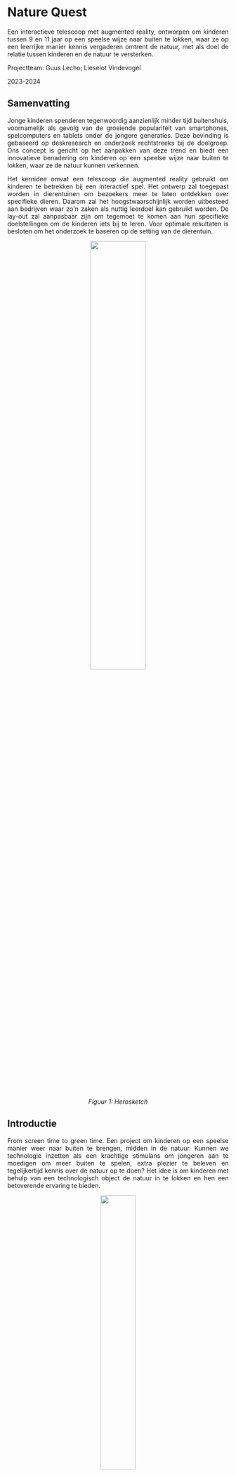 # Nature Quest
<p align="justify">
Een interactieve telescoop met augmented reality, ontworpen om kinderen tussen 9 en 11 jaar op een speelse wijze naar buiten te lokken, waar ze op een leerrijke manier kennis vergaderen omtrent de natuur, met als doel de relatie tussen kinderen en de natuur te versterken.  

Projectteam: Guus Lecho; Lieselot Vindevogel 

2023-2024

## Samenvatting
<p align="justify">
Jonge kinderen spenderen tegenwoordig aanzienlijk minder tijd buitenshuis, voornamelijk als gevolg van de groeiende populariteit van smartphones, spelcomputers en tablets onder de jongere generaties. Deze bevinding is gebaseerd op deskresearch en onderzoek rechtstreeks bij de doelgroep. Ons concept is gericht op het aanpakken van deze trend en biedt een innovatieve benadering om kinderen op een speelse wijze naar buiten te lokken, waar ze de natuur kunnen verkennen. 
<p align="justify">
Het kernidee omvat een telescoop die augmented reality gebruikt om kinderen te betrekken bij een interactief spel. Het ontwerp zal toegepast worden in dierentuinen om bezoekers meer te laten ontdekken over specifieke dieren. Daarom zal het hoogstwaarschijnlijk worden uitbesteed aan bedrijven waar zo'n zaken als nuttig leerdoel kan gebruikt worden. De lay-out zal aanpasbaar zijn om tegemoet te komen aan hun specifieke doelstellingen om de kinderen iets bij te leren. Voor optimale resultaten is besloten om het onderzoek te baseren op de setting van de dierentuin.
<p align="middle">
<img src="https://github.com/lieselotvindevogel/images/blob/main/foto%204.png" width= "50%"/></br><em> Figuur 1: Herosketch </em>
</p>

## Introductie
<p align="justify">
From screen time to green time. Een project om kinderen op een speelse manier weer naar buiten te brengen, midden in de natuur. Kunnen we technologie inzetten als een krachtige stimulans om jongeren aan te moedigen om meer buiten te spelen, extra plezier te beleven en tegelijkertijd kennis over de natuur op te doen? Het idee is om kinderen met behulp van een technologisch object de natuur in te lokken en hen een betoverende ervaring te bieden. 
<p align="middle"><img src="https://github.com/lieselotvindevogel/images/blob/main/Afbeelding1.jpg" width= "40%"/></br><em>Figuur 2: (Children are playing outside less and less | Adventure+, z.d.)</em>
</p>
<p align="justify">
We richten ons specifiek op kinderen rond de leeftijd van 9 tot 11 jaar, omdat deze groep al voldoende bewustzijn heeft om zelf te ontdekken hoe ze met nieuwe technologieën kunnen omgaan. Het is van essentieel belang dat kinderen het object direct begrijpen en kunnen bedienen zodra ze het in handen krijgen. Ons doel is om kinderen op een interactieve wijze naar buiten te laten gaan, waarbij ze met behulp van technologie de wereld om hen heen kunnen verkennen. 
<p align="justify">
Met het finaal concept wordt er gestreefd om de natuur te verbinden met de digitale wereld op een manier die boeiend en educatief is voor kinderen. Door middel van een innovatief technologisch apparaat willen we niet alleen de barrière tussen scherm en natuur doorbreken, maar ook een positieve impuls geven aan de relatie tussen kinderen en hun natuurlijke omgeving. Het project streeft ernaar om buiten spelen aantrekkelijker te maken en tegelijkertijd een waardevolle en leerzame ervaring te bieden. 

## Methodologie
<p align="justify">
De methodes die gevolgd worden voor dit project zijn de triple diamond van Zendesk en het NPD proces van Roozenberg en Eekels toegepast op het proces. Het eerste semester gaat over de eerste twee keren convergeren en focust zich dus op de discover en define fase van het project. Het tweede semester gaat over het prototype verder uitwerken met verschillende iteraties, de development fase, het laatste deel van de triple diamond. De specifieke stappen die gemaakt zijn in de discover en define zijn dieper uitgewerkt aan de hand van het NPD process. In het tweede semester is het NPD proces van Roozenberg en Eekels minder gebruikt doordat de richtlijnen van de opdrachten goed samen vielen met de triple diamond. Dit alles is weergegeven in 1 groot schema in fig. 3.  
<p align="middle"><img src="https://github.com/lieselotvindevogel/images/blob/main/methodologie.jpg" width= "60%"/></br><em>Figuur 3: methodologie </em>
</p>
<p align="justify">
In de discovery fase lag de focus vooral op User-Centered Design. Hierbij werden zorgvuldig de behoeften en wensen van gebruikers onderzocht. Hiermee werd een gefundeerde “how might we” gevormd waarmee er in de volgende fase aan de slag wordt gegaan. Dit staat gelijk aan het doorlopen van fase 1-2-3 bij Roozenberg en Eekels. Fase 4 is het einde van de discovery fase. De eerste definitie van het probleem is herbekeken en tot een “how might we” gekomen. 
<p>
 
</p>
<blockquote>
“Hoe kunnen we schoolkinderen (6-11j) avontuur en ontdekking in de natuur laten beleven met behulp van een slim speelgoed?” 
</blockquote>
<p align="justify">
De discovery fase resulteerde in een probleem, dat vervolgens in de definition fase nader werd uitgewerkt. Uit deze verdieping is een concept met verschillende prototypes ontstaan, elk met een specifieke rol in ons proces. Om het eerste semester af te ronden, is er na een gebruikerstoetsing een definitieve vorm van het concept gekozen. In het tweede semester is er volop gewerkt aan de verdere ontwikkeling en verfijning van dit concept. Dit komt overeen met de development fase van de triple diamond. In deze fase zijn er verschillende iteraties ontwerpt en geëvalueerd met de gebruiker. 
<p align="justify">
Voor de evaluatie van verschillende prototypes tijdens interviews werd de benadering van Activity-Centered Design toegepast. Deze methode richtte zich op het observeren van gebruikershandelingen en hun interactie met de ontwerpen. Deze aanpak werd gekozen vanwege de uitdaging bij kinderen om expliciet te benoemen hoe ze met iets omgaan. Door te focussen op hun handelingen konden we een correcter beeld krijgen van hun ervaringen en meningen betreffende de prototypes.  
<p align="justify">
Na iedere fase van onderzoek en prototypes is er een grondige analyse gemaakt van de resultaten. Deze zijn terug te vinden in de OneDrive (Opdracht gebruiksgericht ontwerpen) ieder onder hun eigen fase. De bevindingen worden meegenomen in doorlopen van volgende fasen tot aan het eindconcept. Het eindconcept omvat alle bevindingen die gedurende het jaar zijn verzameld. Al deze bevindingen zijn samengevat in een tabel met requirements, deze tabel is terug te vinden op het einde van deze bundel. 
 
## Discovery
### Doelstellingen
<p align="justify">
Wat willen we juist bereiken in de discovery fase? Het doel is om te onderzoeken hoe kinderen omgaan met de natuur. Is het mogelijk om technologie als stimulans te gebruiken om kinderen meer op een speelse manier naar buiten te doen gaan? Hoeveel tijd brengen kinderen door binnen? We trekken het probleem open en kijken naar het brede aspect ervan. We willen inzichten verkrijgen over hoe kinderen de natuur nu ervaren. Hiernaast willen we ook te weten komen welk speelgoed kinderen momenteel het meest bezig houdt en waarom dit zo is. 

 ### Materiaal & methoden
 <p align="justify">
In deze fase was het essentieel om het probleem grondig te verkennen. Door middel van deskresearch en een focusgroep met betrekking tot het probleem hebben we een globaal overzicht verkregen van diverse inzichten. 

De deskresearch was een benchmark (n=7) van verschillende producten. 
<p align="justify">
Er wordt gesurft naar websites van grote, bekende speelgoedwinkels. De online catalogus wordt gefilterd op de gewenste leeftijd en vervolgens op populariteit. Uit de populairste verkochte items worden de producten gekozen (proberen om zo verschillend mogelijke categorieën te nemen). 
<p align="justify">
Er wordt gekeken naar wat het product zo populair maakt. Zijn er bepaalde features waardoor het product zo aantrekkelijk is voor de kinderen? Vervolgens wordt er gekeken welke van deze features mogelijk te gebruiken zijn voor een nieuw digitech product om buiten te spelen. Deze features worden gerangschikt naar haalbaarheid en nut voor het nieuwe product. De meest belangrijke bepalen de trends voor het product. 
 <p align="justify">
De focusgroep (n=11) wordt gehouden bij 11 kinderen met een leeftijd tussen 8 en 10 jaar. Het is een diepgaand groepsinterview waar op interactieve wijze getoetst wordt naar kinderen hun ervaring met natuur en ontdekking. 

Vertrekkende vanuit de volgende onderzoeksvragen werd het interview opgesteld: 

A. Wat vinden kinderen avontuurlijk, hoe willen zij de natuur ontdekken? 

B. Welk (buiten)speelgoed bestaat er al en wat is populair onder deze leeftijdscategorie? 

C. Wat houdt kinderen bezig in hun vrije tijd, voor welke momenten moet er een oplossing komen? 
<p align="justify">
De vragen waren een combinatie van brainstormoefeningen, actieve oefeningen (tekenen, avontuurtje gaan beleven) en statische vragen die gesteld werden. Uit de antwoorden worden gezamenlijke inzichten, thema’s, objecten gezocht. Deze terugkomende informatie duidt waar kinderen op dit moment mee bezig zijn en welke verbanden zij leggen met spel en natuur. 

 ### Resultaten
<p align="justify">
Het uitgebreid analyseren stelde ons in staat om uiteenlopende en waardevolle ideeën te genereren. Om deze gegevens effectief samen te voegen en een helder beeld te creëren, zijn verschillende methoden toege past. 
<p align="justify">
In de benchmark kwamen per speelgoed een aantal populaire features naar voren. Deze belangrijke features werden gecategoriseerd en gerangschikt, we bekwamen volgende lijst van belangrijke eigenschappen. 

1. Autonomie en zelfstandigheid 
2. Diverse opties 
3. Vooruitgang en ontgrendeling (alles verzamelen) 
4. Creativiteit en bouwen 
5. Actie 
6. Audiovisuele feedback 
7. Verbeelding en rollenspel 
8. Competitie 

De resultaten van de focusgroep zijn  
<p align="justify">
Kinderen komen met veel verschillende ideeën af over avontuur. Ze weten zeer duidelijk wat avontuurlijk is en er bestaat veel avontuur. We zien dit ook terugkomen in creativiteit. Namelijk, ze hebben veel verschillende ideeën om voorwerpen te gebruiken. 
Bij de brainstorm over de natuur bekijken ze het begrip al zeer breed. Ze weten zeer goed wat alle facetten van de natuur zijn. 
Als al het voorgaande gecombineerd wordt met het erop uit trekken, is te zien dat kinderen altijd wel iets van avontuur kunnen verzinnen. Ze hebben heel veel ideeën en meer dan voldoende creativiteit om op pad te gaan en met verhalen terug te komen. 
Bij het favoriete speelgoed komen veel van deze avonturen terug maar dan digitaal op een scherm. Er wordt gekozen voor een scherm binnen uit gemakzucht omdat ze dan niets meer moeten maken en direct kunnen beginnen spelen. 
Inhoudelijk komen enkele thema’s een paar keer terug: Survival (hut bouwen, beschermen, overleven,… ); Bouwen (Minecraft, kampen, ...); Op toch gaan (kamperen, rechtdoortocht, andere werelden,...) 

De resultaten van de deskresearch en de focusgroep zijn vervat in enkele rapporten die terug te vinden zijn in volgende mapje [discovery](https://ugentbe-my.sharepoint.com/:f:/g/personal/guus_lecho_ugent_be/EmB7dOgy2bxIj7EZAW5QhpEBqS87obiWapYT5C1aDM4AlQ?e=JEem2P).


### Conclusies & implicaties
<p align="justify">
De implicaties van de benchmark voor het design zijn dat de terugkomende features zeker moeten geïntegreerd worden in het concept. Het zal waarschijnlijk niet mogelijk zijn om alle punten toe te passen in één concept, aangezien deze van verschillende categorieën speelgoed komen. Het zal toch aangeraden zijn om er zoveel als mogelijk rekening mee te houden. 
Kinderen tussen 8 en 10 jaar hebben een intrinsieke behoefte aan avontuur en exploratie. Ze zijn buitengewoon creatief in hun benadering van avontuur, waarbij ze diverse elementen van de natuur integreren in hun spel. De connectie en de verbinding naar de natuur is dus reeds aanwezig. Dit is ook de reden waarom er voor deze leeftijd is gekozen.
Uit hun favoriete speelgoedkeuzes blijkt dat digitale speelervaringen populair zijn. Toch hebben kinderen een verlangen naar fysieke interactie in de natuur. Dit suggereert een mogelijkheid om technologie te gebruiken om hen naar buiten te brengen en hun ervaringen te verrijken. 
De finale “how might we” die bekomen wordt is de volgende:  

"Hoe kunnen we schoolkinderen (6-11j) avontuur en ontdekking in de natuur laten beleven met behulp van een slim speelgoed?"

Deze vraag gaan we proberen oplossen met het concept dat in de definition fase bepaald wordt. 

 

## Definition
### Doelstellingen
<p align="justify">
In de definition fase wordt er gestreefd om binnen een korte periode een uiterst helder beeld te ontwikkelen van het concept. Door middel van het creëren en evalueren van diverse prototypes, evenals het voeren van doelgerichte interviews, beogen we een diepgaand inzicht te verkrijgen. Het doel is om aan het einde van deze fase een goed doordacht concept te hebben, waarop we in het tweede semester kunnen voortbouwen. De basisvorm van het concept zal tegen die tijd vast liggen, waardoor de focus in het tweede semester met name zal liggen op de technologische kant. 

 ### Materiaal & methoden
 <p align="justify">
De vorm van het product is onderzocht geweest aan de hand van twee waves van prototypes. Per wave zijn drie verschillende varianten van het product gemaakt. Deze varianten gaven ons na gebruiker interviews, inzichten die ons verder konden helpen met de beslissing over de functionele vorm van het product. 
<p align="justify">
Wave 1 prototypes: test de algemene vorm van het product. (n=3) 
Materiaal: 
<p align="middle"><img src="https://github.com/lieselotvindevogel/images/blob/main/Afbeelding4.png" width= "60%"/></br><em>Figuur 4: prototypes wave 1 </em>
</p>
<p align="justify">
Methode: 
Aan de hand van deze drie objecten wordt een gebruikers interview opgesteld om antwoord te krijgen op volgende onderzoeksvraag:
Welke vorm van het speelgoed werkt het beste?
-	Kinderen moeten direct begrijpen hoe ze het moeten gebruiken
-	Het moet leuk zijn om te gebruiken
-	Grootte (lompheid): is er plaats voor elektronica maar kunnen de kinderen het dan nog gebruiken
-	Interactie met het voorwerp: interesseert het kinderen wel dat de telescoop uitgeschoven kan worden
<p align="justify">
De gebruiker krijgt alle drie de versies te zien. Hij moet vervolgens een korte simulatie doorlopen met elke versie. De geïnterviewde kan dus zeer goed kiezen en vergelijken welke versie van het object hij het beste vindt.
Wave 2 prototypes: kijkt naar de interactie met het product en hoe de gebruiker het scherm zal bedienen. (n=3)
Materiaal:
<p align="middle"><img src="https://github.com/lieselotvindevogel/images/blob/main/Afbeelding1.png" width= "60%"/></br><em> Figuur 5: prototype wave 2 </em>
</p>
<p align="justify">
Methode:
Aan de hand van deze drie objecten wordt een gebruikers interview opgesteld om antwoord te krijgen op volgende onderzoeksvragen:
Welke positie van de knoppen zorgt voor de makkelijkste interactie?
Welke variant van knoppen levert het hoogste gebruiksgemak en hoe moeten deze knoppen er dan uitzien?
Bij deze wave krijgt de gebruiker telkens maar één versie van de prototypes te zien. We willen een diepere connectie met de gebruiker en het voorwerp. We willen geen oppervlakkige vergelijking tussen de verschillende opties maar we willen begrijpen waarom een bepaalde versie goed of slecht is zodat deze goede of slechte eigenschappen ook bekeken kunnen worden in de andere versies.

### Resultaten

<ul>De resultaten van wave 1 zijn:
 
 <li>Gebruiker 1: Telescoop > vergrootglas > verrekijker</li>
 <li>Gebruiker 2: Verrekijker > telescoop > vergrootglas</li>
 <li>Gebruiker 3: Telescoop > verrekijker > vergrootglas</li>
</ul>
De volgorde van de vorm waren voor iedere gebruiker anders.
<p align="middle"><img src="https://github.com/lieselotvindevogel/UCD_SEM1/blob/main/IMG_20240121_163212%20.jpg" width= "30%"/></br><em> Figuur 6: gebruiker wave 1</em></p>
<p align="justify">
Over het algemeen tonen de conclusies aan dat de telescoop, ondanks enkele kwaliteitsproblemen met het schuifmechanisme, als het meest favorabele prototype wordt beschouwd vanwege de sterke visuele herkenning en de associatie met avontuurlijke verhalen. De verrekijker wordt ook positief beoordeeld, vooral vanwege de bekendheid ervan thuis en de goede passing op het gezicht. Het vergrootglas wordt als minder interessant beschouwd, voornamelijk omdat het als te eenvoudig en niet speels genoeg wordt ervaren. Over het algemeen benadrukken de conclusies het belang van herkenning, speelsheid en goede kwaliteit bij het ontwikkelen van een succesvol eindproduct.
Bij de telescoop verstaan de kinderen rapper hoe ze met het voorwerp moeten omgaan. Dit kan ook liggen aan enige herkenning met het voorwerp, maar ook omdat het iets is wat eenvoudig te gebruiken valt. Het interesseert de kinderen zeker en vast dat de telescoop kan uitschuiven. Over het uitschuiven moet nog praktisch nagedacht worden omdat dit niet eenvoudig te realiseren valt met de elektronica die erin zal verwerkt moeten worden.
</p>
<p align="middle"><img src="https://github.com/lieselotvindevogel/images/blob/main/Afbeelding2.jpg" width= "30%"/></br><em> Figuur 7: gebruiker wave 1</em>
</p>
<p align="justify">
De resultaten van wave 2 zijn:
De versie met de knoppen vooraan gaf de beste ervaring. Door de knoppen vanachter botste de gebruiker met zijn mouw tegen het gezicht. De variant van knoppen vooraan is minder duidelijk te kiezen. Wel zijn er enkele designfeatures waar rekening mee gehouden kan worden om tot een derde finale variant van knoppen te komen.
<p align="justify">
De knoppen zouden best iets groter zijn, zodat er minder gekeken moet worden en dat er minder vaak twee knoppen tegelijk ingedrukt worden.
De knoppen moeten meer intuïtief zijn en feedback geven zodat de kinderen niet moeten kijken op welke knop ze duwen maar dat ze het kunnen voelen. Iets minder knoppen kunnen hier ook bij helpen.
Het design moet ook zowel voor rechtshandigen als voor linkshandigen werken.
<p align="middle"><img src="https://github.com/lieselotvindevogel/images/blob/main/Afbeelding3.jpg" width= "30%"/></br><em> Figuur 8: gebruiker wave 2</em>
</p>

De resultaten van de interviews zijn vervat in enkele rapporten die terug te vinden zijn in volgende mapje [definition](https://ugentbe-my.sharepoint.com/:f:/g/personal/guus_lecho_ugent_be/EhM6lTMHFRVAvtqnNgkCbIIBnUWxCHP-qRoDDM2QlJ6DZQ?e=enKGHK).

### Conclusies & implicaties
<p align="justify">
Dit onderzoek heeft geleid tot het identificeren van de richting waarin verder zal gegaan worden met het concept. 
Wave 1 heeft de vorm van het object definitief vastgelegd op een telescoop. Dit was het meest favoriete object. Er zijn ook enkele belangrijke aspecten die bij het eindproduct aanwezig moeten zijn, namelijk: herkenning, speelsheid en goede kwaliteit.
Bij wave 2 kon er dan verder getest worden op de telescoop. De implicatie van deze wave op het design is dat de knoppen vooraan op het speelgoed moeten zitten. De variant van knoppen ligt niet vast door dit onderzoek. In het tweede semester zullen deze nog verder bestudeerd moeten worden en zeker ook in combinatie met de uitwerking van het display en spel. Er zijn wel enkele vereisten voor de knoppen bevonden waar wel rekening mee moet gehouden worden in verdere prototypes.
De bekomen bevindingen zijn een leidraad voor het vervolg van het project, waarbij het doel is om het gekozen concept verder te verfijnen en ontwikkelen op technologisch vlak.

 ## Development 1 : The Body
### Doelstellingen
<p align="justify">
 Op basis van antropometrische data worden enkele fysische eigenschappen van de telescoop gecontroleerd en afgetoetst. De belangrijkste eigenschappen die hier gecontroleerd worden zijn de maximale dikte van de grootste buis en de maximale totale lengte van de telescoop. Om de technologie later te integreren in het product is een zo dik mogelijke buis en een zo lang mogelijke telescoop preferabel omdat er dan zoveel mogelijk interne plaats is. De afmetingen kunnen echter niet oneindig groot gekozen worden. Deze moeten op maat zijn van het uiteindelijke doelpubliek. Deze development geeft dus als resultaat de afmetingen van het uiteindelijke product.

 ### Materiaal & methoden
 <p align="justify">
Het gekozen design type, "Design for the small" (P5), is een bewuste en doordachte beslissing geweest. Dit ontwerpprincipe benadrukt het belang van het richten op de kleinste gebruiker, waardoor het ontwerp niet alleen geschikt is voor kinderen met een kleinere gestalte, maar ook voor grotere kinderen. Door te beginnen met het ontwerpen voor de kleinste persoon wordt gegarandeerd dat het product voor een breed scala aan gebruikers geschikt zal zijn. 
Als eerste wordt de voorkeur van diameter van de buis bepaald. Met behulp van deze diameter wordt dan de totale lengte van de telescoop gecontroleerd.

#### Diameter eerste buis (n=3)
<p align="justify">
Uit de antropometrische data komt dat voor P5 een buisdiameter van 54mm nodig zou zijn. Drie diameters van standaardbuizen die rond deze diameter liggen worden getest. Zo zijn de diameters 40mm, 50mm en 74mm. Zoals in figuur 9 te zien.

<p align="middle"><img src="https://github.com/lieselotvindevogel/images/blob/main/materiaal%20-%20test%201.jpg" width= "50%"/></br><em> Figuur 9: testmateriaal </em></p>
<p align="justify">
De gebruikers krijgen een korte uitleg van het spel en het voorwerp. Ze krijgen vervolgens alle drie de diameters om vast te nemen. Er wordt hun gevraagd naar welke diameter ze het beste kunnen vasthouden en welke het meeste gebruiksgemak en comfort geeft. Elke gebruiker moet interageren met alle verschillende diameters. Zo kan de respondent goed vergelijken tussen de verschillende stukken en aantonen waarom die voor het ene kiest en niet voor het andere.

 #### Totale lengte telescoop (n=3)
 <p align="justify">
De data voor de lengte van de arm geeft voor P5 een lengte van 504mm. Er wordt een buis voorzien die langer is dan deze lengte. Zo kunnen de gebruikers de buis minder ver of net verder dan 504 schuiven.

 <p align="middle"><img src="https://github.com/lieselotvindevogel/images/blob/main/testpersoon%202-%20lengte.jpg" width= "50%"/></br><em> Figuur 10: test totale lengte </em></p>
 <p align="justify">
 De gekozen buis uit het eerste deel wordt vervolgens op het lange stuk buis gestoken. Zoals op figuur 10 te zien is. De gebruikers worden vervolgens gevraagd om de buis een paar keer naar voor en naar achter te schuiven en vervolgens om de buis te schuiven tot de locatie tot waar het comfortabel aanvoelt. Deze afstand wordt aangeduid op de buis en wordt opgenomen.
  
Het volledige protocol is te vinden via volgende link: [Protocol development 1](https://ugentbe-my.sharepoint.com/:w:/g/personal/guus_lecho_ugent_be/EZeUeyl1f-5Ij6RfCyWWGyYBc1mDRPKKcv3YyqOjGo0wqA?e=F26V6i).
 
### Resultaten
#### Diameter eerste buis
<p align="justify">
Testpersoon 1 vindt de 2e afmeting van de buis het beste. De 1e voelt te groot aan en de 3e is dan weer te klein. De 2e ligt perfect in de hand.
<p align="justify">
Testpersoon 2 verkiest ook de 2e tegenover de andere diameters. Toen de 3e buis werd voorgesteld was er geen twijfel meer dat hij de 2e het beste vindt. Toen er naar de reden werd gevraagd was het antwoord direct dat de 1e buis te groot was voor zijn hand en de 3e dan weer te klein.
<p align="justify">
Testpersoon 3 verkiest de 1e grote buis tegenover de andere diameters. Dit kan te verklaren zijn doordat testpersoon 3 haar handen groter was dan de andere testpersonen. Het kan ook te verklaren zijn omdat ze al 11 was en de andere testpersonen 9/10 jaar oud. De tweede vond de testpersoon ook goed, maar toch ging de voorkeur naar 1. De derde was te klein, dit is zelf ook gecapteerd geweest tijdens het interview.

 #### Totale lengte telescoop
Voor de eerste persoon maakte het niet veel uit, maar uiteindelijk heeft hij toch een antwoord gegeven. De totale lengte van de schuifbuis vond hij goed genoeg. 
<p align="middle"><img src="https://github.com/lieselotvindevogel/images/blob/main/testpersoon%201%20-%20lengte.jpg" width= "50%"/></br><em> Figuur 10: totale lengte persoon 1 </em></p>
De tweede persoon wilde zelf nog langer gaan dan de normale buis. (zie onderstaande foto)
<p align="middle"><img src="https://github.com/lieselotvindevogel/images/blob/main/testpersoon%202-%20lengte.jpg" width= "50%"/></br><em> Figuur 11: totale lengte persoon 2 </em></p>
De derde persoon vindt de lengte van de stok goed genoeg. De testpersoon verschoof de buis tot aan de stop en vond dit perfect. 
<p align="middle"><img src="https://github.com/lieselotvindevogel/images/blob/main/testpersoon3%20-%20lengte.jpeg" width= "50%"/></br><em> Figuur 12: totale lengte persoon 3 </em></p>
<p align="justify">
Deze test was niet eenvoudig te bepalen want voor de kinderen doet de lengte er niet echt toe. Ze vonden het allemaal goed wat er gedaan werd.

Het volledige rapport is te vinden via volgende link: [Rapport development 1](https://ugentbe-my.sharepoint.com/:w:/g/personal/guus_lecho_ugent_be/EXGRewh3i4lKsPRrRqzr-GIBd-kwIrw7r99lA7hs726Zgw?e=LNdLLp) 

 ### Conclusies & implicaties
 <p align="justify">
De conclusie van deze development is dat de eerste buis een maximale diameter van 50mm kan hebben. De totale lengte van de telescoop mag maximaal 500mm zijn. Met deze afmetingen blijft het voorwerp comfortabel voor de gebruikers.



## Development 2 : The Mind 
### Doelstellingen
<p align="justify">
Deze deeldevelopment focust zich op de usability en de user experience. In deze fase wordt er een eerste versie van het spel gemaakt en wordt dit voor een eerste keer getest op gebruikers. Als eerste wordt het product bij experts getest. Vervolgens vindt er een aanpassing plaats en worden er usability testen gedaan bij het doelpubliek. Het doel van deze fase is het spel en de interacties met het voorwerp om het spel te kunnen spelen te evalueren. De interactie met de telescoop en het spel zullen enkele design criteria met zich meebrengen om zowel het spel zelf als het object mee te verbeteren.

### Materiaal & methoden
<p align="justify">
Deze development bestaat uit twee delen. Als eerste een expert evaluation bij medestudenten en vervolgens usability testen bij het doelpubliek.

#### Expert evaluation (n=2)
<p align="justify">
Aan de hand van de heuristieken van Nielsen zijn er enkele criteria waar de experten zullen naar kijken bij het testen van het prototype. Uit de heuristieken is er gekozen geweest voor volgende aandachtspunten.
<ul>
 <li>Error preventie</li>
 <li>Herkenning in plaats van herinnering</li>
 <li>Flexibiliteit en efficiëntie in gebruik</li>
 <li>Eenvoudige iconen/ handeling</li>
 <li>Esthetisch en minimalistisch design</li>
</ul>
<p align="justify">
Deze criteria worden beoordeeld en genoteerd. Vervolgens kunnen deze omgezet worden in design requirements. Tijdens de test wordt er ook geobserveerd wat de gebruikers met het object doen en hoe ze het spel spelen.
<p align="justify">
De experten krijgen eerst een korte uitleg van het spel. Vervolgens spelen zij het spel. Dit gebeurt via een smartphone die op het einde van de telescoop het scherm simuleert dat in latere versies verwerkt zal zijn in de telescoop zelf. Op het scherm komt een eertse versie van het spel die gemaakt is in Protopie. Omdat er geen logica en electronica in dit prototype aanwezig is wordt de Wizard of Oz techniek toegepast. Respondenten voeren de interactie met het prototype uit maar de interviewer stuurt met de controller op een apart scherm de applicatie aan. Figuur 13 toont het prototype waarop deze test uitgevoerd is.

///// foto 13 van prototype /////
///// foto 14 van prototype /////

<p align="justify">
Figuur 14 toont de gsmhouder waarmee een scherm gegenereerd wordt.
Tussen de twee testen met de verschillende experts is het design van de protopie reeds aangepast om nog betere optimalisatie toe te laten.

#### Usability testen (n=2)
<p align="justify">
De usability testen worden uitgevoerd bij twee proefpersonen van het doelpubliek. Enkele usability goals zijn opgesteld en deze worden afgetoetst bij deze gebruikers. Dit is ook de eerste keer dat een gebruiker van het doelpubliek het spel zal spelen en dus zijn ook de reacties tijdens het spelen zeer belangrijk. 
De proefpersonen krijgen een korte uitleg van het spel. Vervolgens spelen ze het spel, met behulp van de WoZ techniek. Na het spelen van het spel is er een gesprek om te vragen wat ze ervan vonden. De antwoorden op de vragen worden genoteerd en verwerkt tot design requirements. 

##### Usability goals
<p align="justify">
<ul>
 <li>Het uitschuiven om het spel aan te zetten moet zonder uitleg logisch zijn</li>
 <li>De speler begrijpt dat hij vooraan moet knijpen om te interageren met het spel (met de uitleg die gegeven is)</li>
 <li>Het draaien aan de telescoop om in en uit te zoomen lukt en voelt natuurlijk aan</li>
 <li>De speler kan het spel volgen en begrijpt telkens wat hij moet doen zonder bijkomende uitleg</li>
 <li>Het verschil tussen de interactie van lang en kort knijpen wordt duidelijk en heeft geen verdere uitleg nodig (uiteindelijke doel, er moet op het einde van het spel niet altijd meer gezegd worden wanneer er lang geknepen moet worden en wanneer kort)</li>
 <li>De gebruiker kijkt echt door de telescoop en gebruikt het echt om mee rond te kijken door de ruimte (hij/zei kijkt niet gewoon rond en dan door de telescoop maar kijkt de hele tijd door de telescoop zelf)</li>
</ul>

Het volledige protocol is te vinden via volgende link: [Protocol development 2](https://ugentbe-my.sharepoint.com/:w:/g/personal/guus_lecho_ugent_be/EbLS7eyIyCVJgyqAJpTK9MQBhUPuMMKVQ3SPZoPrF560Tw?e=2HB8Mu)

### Resultaten
#### Expert evaluation
<p align="justify">
De eerste testpersoon kreeg de eerste versie van de protopie te zien. Figuur 15 toont het ingevulde figma bestand met de heuristieken van Nielssen.

//// figuur 15 ////

<p align="justify">
De tweede persoon kreeg dan al een tweede versie van de protopie applicatie te zien. Deze was al aangepast met enkele dingen die de eerste persoon had gezegd. Figuur 16 toont haar ingevuld figma bestand met de evaluatie voor deze versie en de interactie.

/// figuur 16 ////
<p align="justify">
Deze aandachtspunten zijn allemaal vertaald naar design requirements.

#### Usability testen
<p align="justify">
De preofpersonen gaven nuttige antwoorden op de vragen die gesteld zijn om de usability goals te testen. Deze antwoorden werden vervolgens ook vertaald naar design requirements.
Enkele voorbeelden van antwoorden.
“Ja, het was makkelijk om te begrijpen wat ik moest doen. De opdrachten kwamen op het scherm.”
“Kort knijpen was om het dier te zien te krijgen en lang knijpen was altijd als ik iets wou scannen.”
“Wat ik moeilijk vond, was soms de opdrachten heel snel achter elkaar kwamen, dan moest ik goed opletten.”

//// figuur 17 persoon met prototype ////

Het volledige rapport is te vinden via volgende link: [Rapport development 2](https://ugentbe-my.sharepoint.com/:w:/g/personal/guus_lecho_ugent_be/EcQ3tQcofmlDhvAmm6FE2CsBpbVfpBuwv3tyJWx7hR2olQ?e=AoFtCH)

### Conclusies & implicaties
<p align="justify">
Deze development heeft veel inzichten met zich meegebracht. Deze inzichten kunnne gebruikt worden om de interacties met de telescoop te verbeteren en om het spel zelf te verbeteren. De protopie, wat het spel moet voorstellen, is al een paar keer geupdatet en kan nog verder aangepast worden. De inzichten werden vertaald naar volgende design requirements.


| Requirement                                                                                                        |
|:------------------------------------------------------------------------------------------------------------------|
| Het object moet vlot bewegen, bij het in en uitschuiven en het draaien mag het niet te stroef zijn zodat dit niet lukt. |
| Een korte uitleg zodat er rap naar het spel gegaan kan worden (al spelend uitleg geven) => Er mag geen lange uitleg nodig zijn. |
| Inzoomen moet een goede respons geven, instant zijn.                                                              |
| Extra feedback tijdens het draaien en inzoomen (trilling/geluid/…).                                                |
| De afstand van het scherm tot het oog goed bepalen, zorgen dat het scherm groot genoeg zichtbaar is en dat het leesbaar is (mogelijks lenzen toevoegen). Zorgen dat het ook voor iedereen zichtbaar is (mensen met bril). |
| Een gate maken bij elk scherm/tekst. Gebruikers moeten eerst een handeling doen voor dat het scherm weg gaat. Anders bestaat de kans dat ze het gemist hebben. |
| De knop moet visueel en ook tactiel duidelijk te herkennen zijn => de knop moet ook effectief werken.              |
| De tekst met de instructie moet pas verdwijnen na een handeling, niet vanzelf.                                     |
| Iets meer interactie voorzien (knijpen + draaien tegelijk) of meer dan enkel visuele feedback.                     |
| Lang knijpen goed timen zodat dit niet te lang duurt.                                                             |
| Esthetisch: het is een spel voor kinderen dus leuke, speelse graphics en kleuren.                                  |
| Uitleg over de interacties aan de start geven, niet pas vlak voor ze nodig zijn (soort van tutorial).              |
| De telescoop mag niet te gemakkelijk terug naar binnen schuiven, als ze uitgeschoven is moet ze in deze staat blijven staan. |
| De knop moet visueel en ook tactiel duidelijk te herkennen zijn.                                                  |
| Variant voor andere talen.                                                                                        |
| Feedback tijdens en na het knijpen, niet enkel visuele feedback.                                                  |
| Object moet sterk gemaakt zijn, het mag niet aanvoelen alsof het kapot kan gaan. Kinderen moeten het gevoel hebben dat ze er mee kunnen doen wat ze willen en moeten doen. |


## Development 3 : The Senses 
### Doelstellingen
<p align="justify">
Het doel van de laatste develop opdracht is om het prototype nog een laatste keer te verbeteren. De focus ligt vooral op de human senses en dus op de input en de output van de verschillende interacties. Het concept is geanalyseerd met een hiërarchische taakanalyse waarin de interactieopties in kaart zijn gebracht. Deze analyse beschrijft stap voor stap hoe het product wordt gebruikt, van begin tot eind.  Deze mapping was essentieel om de juiste interacties effectief te kunnen testen. Bij iedere interactie is nagedacht naar de verschillende mogelijkheden. Voor de testen is er gekozen om gebruikt te maken van geluid, trillingen en visuele weergave. Deze interacties zijn ieder op zijn manier toegevoegd aan het prototype. Uit de testen zal blijken of dit een meerwaarde was om toe te voegen of niet.  
<p align="middle"><img src="https://github.com/lieselotvindevogel/images/blob/main/hi%C3%ABrarchische%20taakanalyse.png" width= "95%"/></br><em> Figuur 18: hiërarchische taakanalyse </em>
<ul>
 <li>Zijn de aanpassingen een nuttige toevoeging?</li>
 <li>Is de knop beter nu er een siliconen knijpstuk zit?</li>
 <li>Is de ratel bij het draaien een meerwaarde?</li>
 <li>Het spel maakt geluid bij bepaalde handelingen, is dit een verbetering?</li>
 <li>Het spel trilt bij bepaalde handelingen, is dit een verbetering?</li>
</ul>

Er wordt een antwoord gezocht op deze bovenstaande vragen.

### Materiaal & methoden
<p align="justify">
Deze vragen worden onderzocht aan de hand van een usability test (n=4) bij het doelpubliek. De protopie is sinds de vorige test aangepast. Deze maakt nu ook geluid bij bepaalde handelingen en zorgt voor trillingen in de gsm tijdens het scannen. Halfverwege de testversie van het spel valt dit geluid en deze trilling weg. 
Er zijn ook enkele fysieke toevoegingen gedaan aan het prototype. Op figuur 19 is de siliconen knijpknop te zien. Door hierin te knijpen hebben de gebruikers interactie met het spel. Op figuur 20 is een ratel te zien. Deze zorgt voor geluid en trilling bij het draaien om in en uit te zoomen. 

//// figuur 19  /////
//// figuur 20 /////

<p align="justify">
De respondenten worden gevraagd om het protopiespel te spelen. Tijdens het spel moet de interviewer goed observeren wat de reactie is als het geluid wegvalt. Na het spel wordt een gesprek gestart met enkele vragen om hun ervaring met de interacties te bepalen.
De data wordt opgenomen door notities te maken en observaties te maken. Na het interview worden de observaties opgeschreven zodat deze in het rapport opgenomen kunnen worden. Achteraf wordt de data geanalyseerd door een antwoord te formuleren op de onderzoeksvragen door de thema’s die besproken zijn in het interview te gebruiken. 

Het volledige protocol is te vinden via volgende link: [Protocol development 3](https://ugentbe-my.sharepoint.com/:w:/g/personal/guus_lecho_ugent_be/EfGBGDDeJCtCnnst6exLfhcBnYmyQGcC4pjrI1hwY7UFUA?e=8HyVR0)

### Resultaten
<p align="justify">
De proefpersonen gaven veel antwoorden op de vragen die gesteld werden. Deze antwoorden werden vertaald naar design requirements. Enkele voorbeelden van antwoorden zijn.
“Ja, ik merkte dat het trillen stopte. Ik denk dat het wel nodig is, het maakt het spannender.”
“Ik vond het in het begin beter met de stem, maar daarna maakte het niet zo veel uit. Geluid is wel belangrijk, het maakt het spel leuker.”
“Das helemaal niet moeilijk. Het knijpen gaat makkelijk, ik heb geen problemen met die knop.”
“Misschien zou het leuk zijn als de telescoop ook trilt als je de sterren krijgt.”

/// figuur 21 iemand met het finale prototype ///

Het volledige rapport is te vinden via volgende link: [Rapport development 3](https://ugentbe-my.sharepoint.com/:w:/g/personal/guus_lecho_ugent_be/EdRbPTddkplFs-zOVoXkUjIBpAc73GV-_wfh07C0kwwXjw?e=2dbd3q)

### Conclusies & implicaties
<p align="justify">
De antwoorden op de onderzoeksvragen zijn afgeleid uit de antwoorden van de gebruikers. De knop is beter met het siliconen knijpstuk, wel moet er nog een mechanische stap aan verbonden worden zodat het klikt. De ratel zorgt voor extra interactie tijdens het inzoomen en is dus een meerwaarde. Geluid en trillen tijdens het spel zijn ook een positief punt. Wel moet gekeken worden waar dit kan gebeuren en in welke mate. Deze bevindingen en andere zijn ook nog omgezet naar design requirements.

| Requirement                                                                                                   |
|---------------------------------------------------------------------------------------------------------------|
| Variatie in de leerdoelen en uitdagingen om de nieuwsgierigheid van de kinderen te prikkelen. Meer verscheidenheid in opdrachten. |
| De optie om te kiezen uit verschillende soorten telescopen met unieke eigenschappen en kleuren.                |
| Mogelijkheid om de telescoop aan te passen qua kleur en uiterlijk.                                            |
| De knop moet visueel aangeven wanneer er geknepen moet worden, bijvoorbeeld door te knipperen of trillen in de knop zelf. |
| De telescoop moet trillen tijdens het scannen en bij specifieke gebeurtenissen, zoals het verkrijgen van sterren. |
| Geluid is belangrijk tijdens het spelen, extra geluidseffecten toevoegen.                                       |
| De stem moet duidelijk en goed verstaanbaar zijn, eventueel met de mogelijkheid om de stem te kiezen of aan te passen. |
| Een stem die instructies geeft is nuttig, vooral aan het begin, maar moet niet te veel praten. (meeste info nog steeds ook visueel) |
| Samen met vrienden kunnen spelen. Een sociaal aspect eraan toevoegen.                                           |
| Een knijpknop is een goede vorm van interactie (zorgt ook voor een vorm van robuustheid).                       |
| De telescoop moet een voelbare trilling geven tijdens het draaien om in en uit te zoomen (Geeft een beter gevoel van dat er iets gebeurt). |



## Algemene Conclusie
### Conclusie
<p align="justify">
Alle testen en onderzoek hebben ons gebracht tot een prototype met een vrij grote productmaturiteit. Vooral op het vlak van vorm van het object en op het vlak van het spel en concept heeft het product al grote stappen gezet. Als we terugkijken naar de originele opdracht hebben we deze goed kunnen volbrengen. We hebben een technologisch speelgoed waardoor kinderen een leuk, speels en avontuurlijk moment kunnen hebben in een dierentuin. Dit leert hun iets bij over de dieren en brengt hun dichter in contact. Het eindproduct is een prototype dat er ook nog vrij goed uitziet. 

///// figuur 22 foto van finaal prototype ////
 <p align="justify">
In eerste instantie is het product verder ontwikkeld met Protopie. Dit is een goedkope manier om de eerste interactie met het scherm en het spel te simuleren. Door middel van wizard of oz simulatie kunnen we met een tweede scherm het scherm binnen het product aansturen. In het prototype was het niet nodig om arduino toe te voegen, maar in het mate van mogelijk is dit toch toegepast.
Het bedenken en bouwen van de verschillende prototypes heeft ervoor gezorgd dat het product vooruit gaat. Verdere prototypes zijn zeker ook nog nodig. Dit zowel op de vlakken die al iets beter onderzocht zijn in deze studie, maar ook op het technologische vlak. Tot nu toe zit er nog geen electronica in het prototype. Hier is al voor een stuk over nagedacht maar het was een grote stap om deze ook te kunnen integreren binnen de grenzen van dit vak. Figuur 23 toont een visie van ons op hoe de electronica geintegreerd kan worden.

//// figuur 23 foto van interne elektro componenten ////
<p align="justify">
De electronische componenten zijn:
Camera met sensoren, microcontroller, batterijen, rond lcd-scherm, vibratie component, speaker, flexsensor (voor de knop), proximity sensor (om te zien wanneer de telescoop geopend wordt), rotatie sensor (voor het in- en uitzoomen), oplaadpoort
<p align="justify">
Andere componenten die nog toegevoegd moeten worden zijn een beschermglas langs voor en achter en mogelijks lenzen zodat het scherm duidelijker zichtbaar en leesbaar is.
<p align="justify">
De software die de dieren herkent en die de augmented reality stuurt zal uiteraard ook uitgezocht en getest moeten worden. Een mogelijke oplossing hiervoor zijn camera's met geintegreerde image recognition. Een voorbeeld hiervan is de Pixie 2 maar er zijn er nog. Dit moet verder nog uitgezocht worden.
Het spel kan ook grafisch en op het vlak van gameification nog verder uitgewerkt worden.


### Design requirements 
<p align="justify">
Uit de testen zijn criteria voortgekomen. Deze criteria zijn omgezet in design requirements voor het eindproduct. Gedurende het jaar en het verlooop van de prototypes is er elke keer geprobeerd om zoveel mogelijk requirements af te checken om een zo goed mogelijk product te krijgen. Naast de rechstreekse antwoorden op onderzoeksvragen kwam er uit elk gesprek met doelpubliek, experten,... ook andere inzichten boven. Deze zijn ook opgenomen in de requirements.
De requirements zijn onderverdeel onder volgende categoriën:

| Cognitief | Fysiek | Antropometrisch | Interactie | Feedback | Spel | Geluid | Esthetisch | Extra |
|-----------|-------|-----------------|------------|----------|------|--------|-----------|-------|
|           |       |                 |            |          |      |        |           |       |

De volledige lijst met alle requirements die geldig zijn voor het product is terug te vinden via volgende link: [List of requirements](https://ugentbe-my.sharepoint.com/:x:/g/personal/guus_lecho_ugent_be/EcUe2no-oOJLtIS9VaK56fQB65QQruSuPiPCLdR_xoHUNQ?e=W1WTqq)

### Kritische reflectie
<p align="justify">
Het eerste semester is succesvol verlopen, met enkele onverwachte uitdagingen die desondanks vakkundig zijn aangepakt. Over het geheel genomen zijn de doelen voor dit semester volledig gerealiseerd. Aan het einde van deze periode hebben we nu een solide prototype, dat als fundament zal dienen voor verdere ontwikkeling in het komende semester. Bij nadere beschouwing van de tijdslijn valt op dat we een stevige basis hebben gelegd met het huidige prototype, waarop we in het volgende semester uitgebreide iteraties zullen toepassen om het verder te verfijnen en verbeteren.
Het vinden van een oplossing voor het scherm blijft echter een aanzienlijke uitdaging. Deze uitdaging zal een van de meest veeleisende zijn die we in het volgende semester zullen aangaan. Door tijdsgebrek is dit nog niet behandeld geweest. Niet alleen door tijdsgebrek, maar ook omdat een zeer moeilijke opgave is dit nog niet gerealiseerd.
<p align="justify">
De focusgroep en een paar van de interviews zijn uitgevoerd op de Chiro. Doordat deze omgeving zeer speels is kwamen er telkens vlot vrij veel creatieve, open antwoorden. Het was echter vaak moeilijk om diepgaande, serieuze antwoorden te bekomen. De omgeving, tijd en sfeer die er hing tijdens de onderzoeken was niet altijd even productief voor het eindproduct. Het was natuurlijk ook onze eerste keer dat we een interview uitvoerden bij kinderen en we hebben veel geleerd maar er valt ook nog veel te verbeteren.
Doordat de interviews telkens op de Chiro zijn uitgevoerd is de steekproef vrij gebased. De kinderen komen allemaal uit dezelfde regio, hebben dezelfde hobby en zijn allemaal bevriend. Dit zou als gevolg kunnen hebben dat het resultaat niet representatief is voor de volledige populatie van kinderen die we willen bereiken met ons product. Voor representatievere antwoorden te bekomen zouden we de demografie van de respondenten wat beter moeten spreiden.
<p align="justify">
Na semester 1 hebben we ons concept aangepast en hebben we een veel nauwer concept gekozen. Het idee waar we eerst rond aan het werken waren was zeer breed en dus was het zeer moeilijk om beslissingen te kunnen maken. Door het concept nauwer te kiezen ging dit makkelijker.


## Bronnen
1: Children are playing outside less and less | Adventure+. (z.d.). https://adventureplus.net.au/blog/children-are-playing-outside-less-and-less

2: The Zendesk triple diamond. Mike Chen. (z.d.). https://medium.com/zendesk-creative-blog/the-zendesk-triple-diamond-process-fd857a11c179


## Bijlagen

Link naar de eerste protopie applicatie: https://cloud.protopie.io/p/a49e15ac114bfa25096eb3b8?ui=true&scaleToFit=true&enableHotspotHints=true&cursorType=touch&mockup=true&bgColor=%23F5F5F5&bgImage=undefined&playSpeed=1&code=b9e30fd8b9a82f6e2134

Link naar de tweede protopie applicatie: https://cloud.protopie.io/p/89a8882400aad513e4fef9ea?ui=true&scaleToFit=true&enableHotspotHints=true&cursorType=touch&mockup=true&bgColor=%23F5F5F5&bgImage=undefined&playSpeed=1

Link naar de protopie controller: https://cloud.protopie.io/p/05bdd477261a7b576a194f7c?ui=true&scaleToFit=true&enableHotspotHints=true&cursorType=touch&mockup=true&bgColor=%23F5F5F5&bgImage=undefined&playSpeed=1
